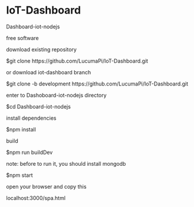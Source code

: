 # IoT-Dashboard
<p> Dashboard-iot-nodejs</p>
<p>free software</p>
download existing repository
<p>$git clone https://github.com/LucumaPi/IoT-Dashboard.git</p>
or download iot-dashboard branch
<p>$git clone -b development https://github.com/LucumaPi/IoT-Dashboard.git</p>
enter to Dashoboard-iot-nodejs directory
<p>$cd Dashboard-iot-nodejs</p>
install dependencies
<p>$npm install</p>
build
<p>$npm run buildDev</p>
note: before to run it, you should install mongodb

<p>$npm start</p>

<p>open your browser and copy this</p>
localhost:3000/spa.html
